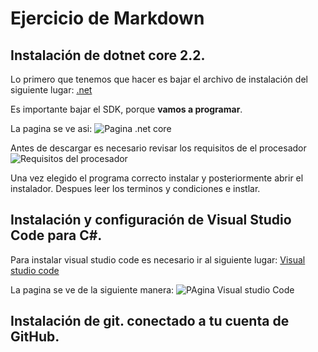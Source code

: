 #   Ejercicio de Markdown


##   Instalación de dotnet core 2.2. 
Lo primero que tenemos que hacer es bajar el 
archivo de instalación del siguiente lugar:
[.net](https://dotnet.microsoft.com/download/dotnet-core/3.0)

Es importante bajar el SDK, porque **vamos a programar**.

La pagina se ve asi:
![Pagina .net core](\Img\DotnetIMG.PNG "Captura")

Antes de descargar es necesario revisar los requisitos de el procesador
![Requisitos del procesador](\Img\System.PNG)

Una vez elegido el programa correcto instalar y posteriormente abrir el instalador.
Despues leer los terminos y condiciones e instlar.



##   Instalación y configuración de Visual Studio Code para C#.
Para instalar visual studio code es necesario ir al siguiente lugar:
[Visual studio code](https://code.visualstudio.com/download)

La pagina se ve de la siguiente manera:
![PAgina Visual studio Code](\IMG\VSCode.PNG)



##   Instalación de git. conectado a tu cuenta de GitHub.
